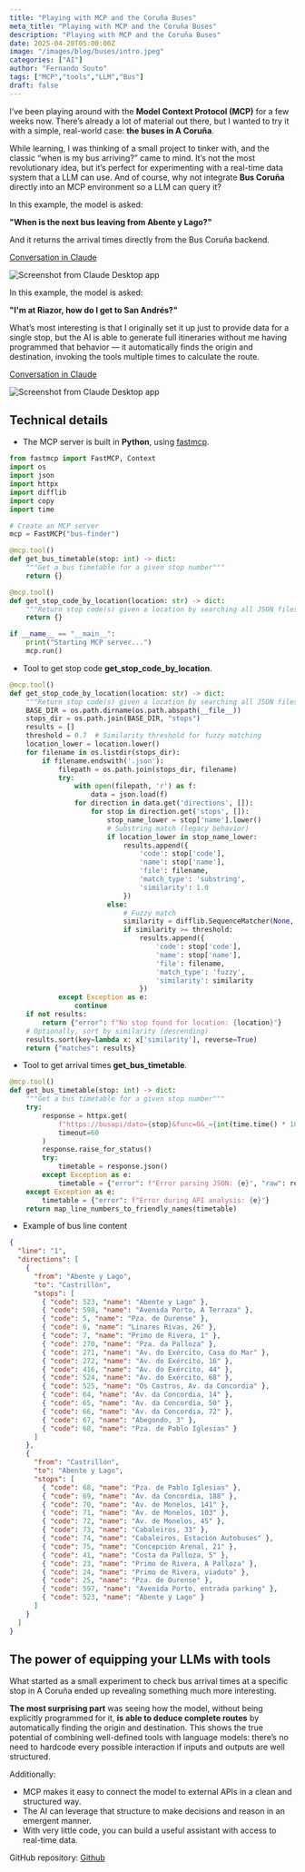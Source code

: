 ```yaml
---
title: "Playing with MCP and the Coruña Buses"
meta_title: "Playing with MCP and the Coruña Buses"
description: "Playing with MCP and the Coruña Buses"
date: 2025-04-20T05:00:00Z
image: "/images/blog/buses/intro.jpeg"
categories: ["AI"]
author: "Fernando Souto"
tags: ["MCP","tools","LLM","Bus"]
draft: false
---
```


I’ve been playing around with the **Model Context Protocol (MCP)** for a few weeks now. There’s already a lot of material out there, but I wanted to try it with a simple, real-world case: **the buses in A Coruña**.

While learning, I was thinking of a small project to tinker with, and the classic “when is my bus arriving?” came to mind.
It’s not the most revolutionary idea, but it’s perfect for experimenting with a real-time data system that a LLM can use. And of course, why not integrate **Bus Coruña** directly into an MCP environment so a LLM can query it?

In this example, the model is asked:

**"When is the next bus leaving from Abente y Lago?"**

And it returns the arrival times directly from the Bus Coruña backend.

[Conversation in Claude](https://claude.ai/share/6dbf72ea-921c-40b6-a593-4c6c8dcf95c5)

![Screenshot from Claude Desktop app](/images/blog/buses/calude-conversation.png)

In this example, the model is asked:

**"I'm at Riazor, how do I get to San Andrés?"**

What’s most interesting is that I originally set it up just to provide data for a single stop, but the AI is able to generate full itineraries without me having programmed that behavior — it automatically finds the origin and destination, invoking the tools multiple times to calculate the route.

[Conversation in Claude](https://claude.ai/share/dccbf7e7-66ed-4492-b8bc-a140cff63eae)

![Screenshot from Claude Desktop app](/images/blog/buses/claude-conversation-complex.png)

## Technical details

- The MCP server is built in **Python**, using [fastmcp](https://github.com/jlowin/fastmcp).

```python
from fastmcp import FastMCP, Context
import os
import json
import httpx
import difflib
import copy
import time

# Create an MCP server
mcp = FastMCP("bus-finder")

@mcp.tool()
def get_bus_timetable(stop: int) -> dict:
    """Get a bus timetable for a given stop number"""
    return {}

@mcp.tool()
def get_stop_code_by_location(location: str) -> dict:
    """Return stop code(s) given a location by searching all JSON files in the stops directory. Uses fuzzy matching for similar names."""
    return {}

if __name__ == "__main__":
    print("Starting MCP server...")
    mcp.run()
```

- Tool to get stop code **get_stop_code_by_location**.

```python
@mcp.tool()
def get_stop_code_by_location(location: str) -> dict:
    """Return stop code(s) given a location by searching all JSON files in the stops directory. Uses fuzzy matching for similar names."""
    BASE_DIR = os.path.dirname(os.path.abspath(__file__))
    stops_dir = os.path.join(BASE_DIR, "stops")
    results = []
    threshold = 0.7  # Similarity threshold for fuzzy matching
    location_lower = location.lower()
    for filename in os.listdir(stops_dir):
        if filename.endswith('.json'):
            filepath = os.path.join(stops_dir, filename)
            try:
                with open(filepath, 'r') as f:
                    data = json.load(f)
                for direction in data.get('directions', []):
                    for stop in direction.get('stops', []):
                        stop_name_lower = stop['name'].lower()
                        # Substring match (legacy behavior)
                        if location_lower in stop_name_lower:
                            results.append({
                                'code': stop['code'],
                                'name': stop['name'],
                                'file': filename,
                                'match_type': 'substring',
                                'similarity': 1.0
                            })
                        else:
                            # Fuzzy match
                            similarity = difflib.SequenceMatcher(None, location_lower, stop_name_lower).ratio()
                            if similarity >= threshold:
                                results.append({
                                    'code': stop['code'],
                                    'name': stop['name'],
                                    'file': filename,
                                    'match_type': 'fuzzy',
                                    'similarity': similarity
                                })
            except Exception as e:
                continue
    if not results:
        return {"error": f"No stop found for location: {location}"}
    # Optionally, sort by similarity (descending)
    results.sort(key=lambda x: x['similarity'], reverse=True)
    return {"matches": results}
```

- Tool to get arrival times **get_bus_timetable**.

```python
@mcp.tool()
def get_bus_timetable(stop: int) -> dict:
    """Get a bus timetable for a given stop number"""
    try:
        response = httpx.get(
            f"https://busapi/dato={stop}&func=0&_={int(time.time() * 1000)}",
            timeout=60
        )
        response.raise_for_status()
        try:
            timetable = response.json()
        except Exception as e:
            timetable = {"error": f"Error parsing JSON: {e}", "raw": response.text}
    except Exception as e:
        timetable = {"error": f"Error during API analysis: {e}"}
    return map_line_numbers_to_friendly_names(timetable)
```


- Example of bus line content

```json
{
  "line": "1",
  "directions": [
    {
      "from": "Abente y Lago",
      "to": "Castrillón",
      "stops": [
        { "code": 523, "name": "Abente y Lago" },
        { "code": 598, "name": "Avenida Porto, A Terraza" },
        { "code": 5, "name": "Pza. de Ourense" },
        { "code": 6, "name": "Linares Rivas, 26" },
        { "code": 7, "name": "Primo de Rivera, 1" },
        { "code": 270, "name": "Pza. da Palloza" },
        { "code": 271, "name": "Av. do Exército, Casa do Mar" },
        { "code": 272, "name": "Av. do Exército, 16" },
        { "code": 416, "name": "Av. do Exército, 44" },
        { "code": 524, "name": "Av. do Exército, 68" },
        { "code": 525, "name": "Os Castros, Av. da Concordia" },
        { "code": 64, "name": "Av. da Concordia, 14" },
        { "code": 65, "name": "Av. da Concordia, 50" },
        { "code": 66, "name": "Av. da Concordia, 72" },
        { "code": 67, "name": "Abegondo, 3" },
        { "code": 68, "name": "Pza. de Pablo Iglesias" }
      ]
    },
    {
      "from": "Castrillón",
      "to": "Abente y Lago",
      "stops": [
        { "code": 68, "name": "Pza. de Pablo Iglesias" },
        { "code": 69, "name": "Av. da Concordia, 188" },
        { "code": 70, "name": "Av. de Monelos, 141" },
        { "code": 71, "name": "Av. de Monelos, 103" },
        { "code": 72, "name": "Av. de Monelos, 45" },
        { "code": 73, "name": "Cabaleiros, 33" },
        { "code": 74, "name": "Cabaleiros, Estación Autobuses" },
        { "code": 75, "name": "Concepción Arenal, 21" },
        { "code": 41, "name": "Costa da Palloza, 5" },
        { "code": 23, "name": "Primo de Rivera, A Palloza" },
        { "code": 24, "name": "Primo de Rivera, viaduto" },
        { "code": 25, "name": "Pza. de Ourense" },
        { "code": 597, "name": "Avenida Porto, entrada parking" },
        { "code": 523, "name": "Abente y Lago" }
      ]
    }
  ]
}
```

## The power of equipping your LLMs with tools

What started as a small experiment to check bus arrival times at a specific stop in A Coruña ended up revealing something much more interesting.

**The most surprising part** was seeing how the model, without being explicitly programmed for it, **is able to deduce complete routes** by automatically finding the origin and destination. This shows the true potential of combining well-defined tools with language models: there’s no need to hardcode every possible interaction if inputs and outputs are well structured.

Additionally:

- MCP makes it easy to connect the model to external APIs in a clean and structured way.
- The AI can leverage that structure to make decisions and reason in an emergent manner.
- With very little code, you can build a useful assistant with access to real-time data.

GitHub repository: [Github](https://github.com/ficiverson/mcp-bus-coruna)

